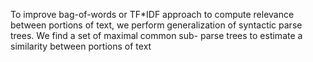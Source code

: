 To improve bag-of-words or TF\*IDF approach to compute relevance between portions of text, we perform generalization of syntactic parse trees. We find a set of maximal common sub- parse trees to estimate a similarity between portions of text